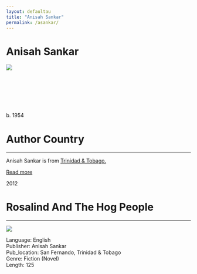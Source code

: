 ```yaml
---
layout: defaultau
title: "Anisah Sankar"
permalink: /asankar/
---
```

<!-- partial:index.partial.html -->
<div class="content">
    <h1>Anisah Sankar</h1>
    <div class="quote">
        <div><img src="https://t4.ftcdn.net/jpg/03/40/12/49/360_F_340124934_bz3pQTLrdFpH92ekknuaTHy8JuXgG7fi.jpg" class="logo"></div>
    </div>
    <div class="timeline">
        <div style="padding-bottom:100px;"></div>
        <div class="block">
            <div class="date right"><p class="right">b. 1954</p></div>
            <div class="dot"></div>
            <div class="left first">
            <div class="author_country">
                <h1>Author Country</h1><hr>
        <div class="aclocation">    <p>Anisah Sankar is from <a href="{{ site.baseurl }}/3">Trinidad & Tobago.</a></p> </div>
              <div class="acreadmore">  <a href="NA" target="_blank">Read more</a></div>
            </div>
            </div>
        </div>
        <div class="block">
            <div class="date left"><p class="left">2012</p></div>
            <div class="dot"></div>
            <div class="right hide">
                <h1>Rosalind And The Hog People</h1><hr>
                <p><img src="https://assets.lulu.com/cover_thumbs/1/6/162qpm72-ebook-shortedge-384.jpg"></p>
                <p>
                Language: English<br/>
                Publisher: Anisah Sankar<br/>
                Pub_location: San Fernando, Trinidad & Tobago<br/>
                Genre: Fiction (Novel)<br/>
                Length: 125</p>
            </div>
        </div>
</div>
  <!-- partial -->
<script src='https://cdnjs.cloudflare.com/ajax/libs/jquery/3.1.1/jquery.min.js'></script><script  src="{{ site.baseurl }}/assets/js/authorscript.js"></script>

